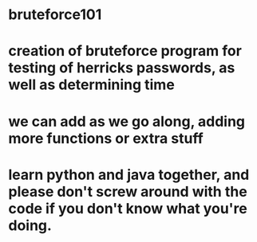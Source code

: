 # bruteforce101
# creation of bruteforce program for testing of herricks passwords, as well as determining time
# we can add as we go along, adding more functions or extra stuff
# learn python and java together, and please don't screw around with the code if you don't know what you're doing.
